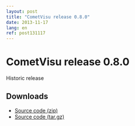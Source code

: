 ```yaml
---
layout: post
title: "CometVisu release 0.8.0"
date: 2013-11-17
lang: en
ref: post131117
---
```


CometVisu release 0.8.0
=======================

Historic release

Downloads
---------

* [Source code (zip)](https://github.com/CometVisu/CometVisu/archive/v0.8.0.zip)
* [Source code (tar.gz)](https://github.com/CometVisu/CometVisu/archive/v0.8.0.tar.gz)